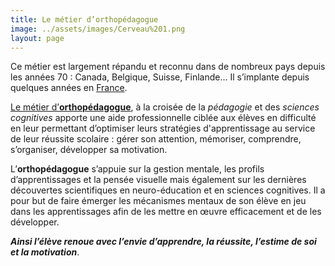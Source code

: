 ```yaml
---
title: Le métier d’orthopédagogue
image: ../assets/images/Cerveau%201.png
layout: page
---
```


Ce métier est largement répandu et reconnu dans de nombreux pays depuis les années 70 :
Canada, Belgique, Suisse, Finlande… Il s’implante depuis quelques années en [France](https://www.ecoleorthopedagogie.fr/).

[Le métier d’**orthopédagogue**](https://fr.wikipedia.org/wiki/Orthop%C3%A9dagogie), à la croisée de la _pédagogie_ et des _sciences cognitives_ apporte une aide professionnelle ciblée aux élèves en difficulté en leur permettant d’optimiser leurs stratégies d'apprentissage au service de leur réussite scolaire : gérer son attention, mémoriser, comprendre, s’organiser, développer sa motivation.

L’**orthopédagogue** s’appuie sur la gestion mentale, les profils d’apprentissages et la pensée visuelle mais également sur les dernières découvertes scientifiques en neuro-éducation et en sciences cognitives. Il a pour but de faire émerger les mécanismes mentaux de son élève en jeu dans les apprentissages afin de les mettre en œuvre efficacement et de les développer. 

**_Ainsi l’élève renoue avec l’envie d’apprendre, la réussite, l’estime de soi et la motivation_**.